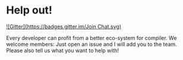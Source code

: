 # Help out!
[![Gitter](https://badges.gitter.im/Join Chat.svg)](https://gitter.im/better-compiler/member?utm_source=badge&utm_medium=badge&utm_campaign=pr-badge&utm_content=badge)

Every developer can profit from a better eco-system for compiler. We welcome members: Just open an issue and I will add you to the team. Please also tell us what you want to help with!
